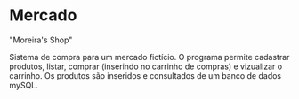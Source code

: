 # Mercado
 "Moreira's Shop"
 
Sistema de compra para um mercado fictício.
O programa permite cadastrar produtos, listar, comprar (inserindo
no carrinho de compras) e vizualizar o carrinho.
Os produtos são inseridos e consultados de um banco de dados mySQL.
